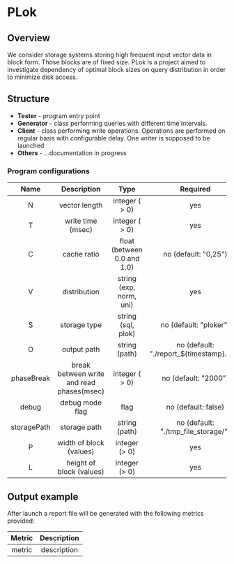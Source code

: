 # PLok

## Overview


We consider storage systems storing high frequent input vector data in block form.
Those blocks are of fixed size.
PLok is a project aimed to investigate dependency of optimal block sizes on query distribution in order to minimize disk access.

## Structure


* **Tester** - program entry point
* **Generator** - class performing queries with different time intervals.
* **Client** - class performing write operations. Operations are performed on regular basis with configurable delay. One writer is supposed to be launched
* **Others** - ...documentation in progress




### Program configurations
|  Name              | Description               |  Type  |  Required |
|:------------------:|:-------------------------:|:------:|:--------:|
| N				| vector length  								|  	integer ( > 0)				|	yes											| 
| T				| write time (msec) 							| 	integer	( > 0)				|	yes											| 
| C				| cache ratio 									|	float (between 0.0 and 1.0)	|	no (default: "0,25")						| 
| V				| distribution									|	string (exp, norm, uni)		|	yes 										| 
| S				| storage type									|	string (sql, plok)			|	no (default: "ploker")						| 
| O				| output path									|	string (path)				|	no (default: "./report_${timestamp}.txt")	| 
| phaseBreak	| break between write and read phases(msec) 	|	integer ( > 0)				|	no (default: "2000")						| 
| debug			| debug mode flag 								|	flag						|	no (default: false)							| 
| storagePath 	| storage path									|	string (path)				|	no (default: "./tmp_file_storage/")			|
| P			 	| width of block (values)						|	integer (> 0)				|	yes 										|
| L			 	| height of block (values)						|	integer (> 0)				|	yes 										|

## Output example

After launch a report file will be generated with the following metrics provided:

| Metric        | Description                                                                         |
|:-------------:|:-----------------------------------------------------------------------------------:|
|metric  | description|



